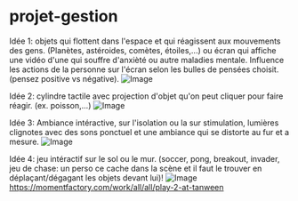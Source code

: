 # projet-gestion


Idée 1: objets qui flottent dans l'espace et qui réagissent aux mouvements des gens. (Planètes, astéroides, comètes, étoiles,...) ou écran qui affiche une vidéo d'une  qui souffre d'anxièté ou autre maladies mentale. Influence les actions de la personne sur l'écran selon les bulles de pensées choisit. (pensez positive vs négative).
![Image](https://user-images.githubusercontent.com/90852900/187745022-11c3c13a-aede-4e4f-9dbe-a9f6263f653b.jpg)


Idée 2: cylindre tactile avec projection d'objet qu'on peut cliquer pour faire réagir. (ex. poisson,...)
![Image](https://user-images.githubusercontent.com/90852900/187745177-c42a872e-bd65-431c-8494-82a0bb434953.jpg)


Idée 3: Ambiance intéractive, sur l'isolation ou la sur stimulation, lumières clignotes avec des sons ponctuel et une ambiance qui se distorte au fur et a mesure.
![Image](https://user-images.githubusercontent.com/90852900/187746472-2f9d48d4-a455-489c-94d8-15ee4a02c447.jpg)


Idée 4: jeu intéractif sur le sol ou le mur. (soccer, pong, breakout, invader, jeu de chase: un perso ce cache dans la scène et il faut le trouver en déplaçant/dégagant les objets devant lui)!
![Image](https://user-images.githubusercontent.com/90852900/187748858-edb4084e-4b8a-4fc9-aafe-f2846f38e163.jpg)
https://momentfactory.com/work/all/all/play-2-at-tanween

